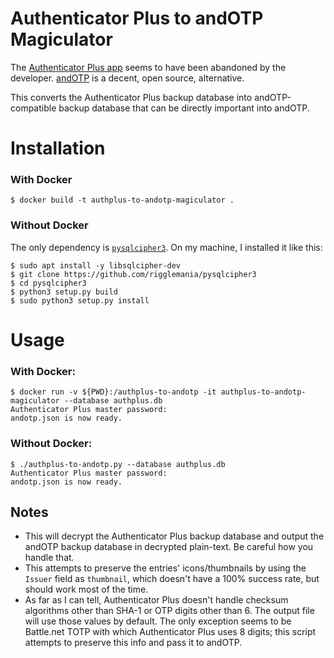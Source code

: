 # Authenticator Plus to andOTP Magiculator

The [Authenticator Plus app](https://play.google.com/store/apps/details?id=com.mufri.authenticatorplus) seems to have been abandoned by the developer. [andOTP](https://github.com/andOTP/andOTP) is a decent, open source, alternative.

This converts the Authenticator Plus backup database into andOTP-compatible backup database that can be directly important into andOTP.

# Installation

### With Docker

```
$ docker build -t authplus-to-andotp-magiculator .
```

### Without Docker

The only dependency is [`pysqlcipher3`](https://github.com/rigglemania/pysqlcipher3). On my machine, I installed it like this:
```
$ sudo apt install -y libsqlcipher-dev
$ git clone https://github.com/rigglemania/pysqlcipher3
$ cd pysqlcipher3
$ python3 setup.py build
$ sudo python3 setup.py install
```

# Usage

### With Docker:

```
$ docker run -v ${PWD}:/authplus-to-andotp -it authplus-to-andotp-magiculator --database authplus.db
Authenticator Plus master password:
andotp.json is now ready.
```

### Without Docker:

```
$ ./authplus-to-andotp.py --database authplus.db
Authenticator Plus master password:
andotp.json is now ready.
```

## Notes

- This will decrypt the Authenticator Plus backup database and output the andOTP backup database in decrypted plain-text. Be careful how you handle that.
- This attempts to preserve the entries' icons/thumbnails by using the `Issuer` field as `thumbnail`, which doesn't have a 100% success rate, but should work most of the time.
- As far as I can tell, Authenticator Plus doesn't handle checksum algorithms other than SHA-1 or OTP digits other than 6. The output file will use those values by default. The only exception seems to be Battle.net TOTP with which Authenticator Plus uses 8 digits; this script attempts to preserve this info and pass it to andOTP.